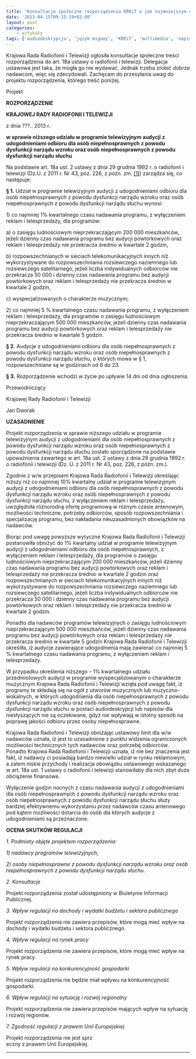 ```yaml
---
title: 'Konsultacje społeczne rozporządzenia KRRiT o jak najmniejszym udziale audiodeskrypcji, napisów i języka migowego'
date: '2013-04-15T09:15:19+02:00'
layout: post
categories:
    - artykuły
tags: ['audiodeskrypcja', 'język migowy', 'KRRiT', 'multimedia', 'napisy', 'prawo', 'telewizja']
---
```


Krajowa Rada Radiofonii i Telewizji ogłosiła konsultacje społeczne treści rozporządzenia do art. 18a ustawy o radiofonii i telewizji. Delegacja ustawowa jest taka, że mogła go nie wydawać. Jednak trzeba zrobić dobrze nadawcom, więc się zdecydowali. Zachęcam do przesyłania uwag do projektu rozporządzenia, którego treść poniżej.

Projekt

**ROZPORZĄDZENIE**

**KRAJOWEJ RADY RADIOFONII I TELEWIZJI**

z dnia ???.. 2013 r.

**w sprawie niższego udziału w programie telewizyjnym audycji z udogodnieniami odbioru dla osób niepełnosprawnych z powodu dysfunkcji narządu wzroku oraz osób niepełnosprawnych z powodu dysfunkcji narządu słuchu**

Na podstawie art. 18a ust. 2 ustawy z dnia 29 grudnia 1992 r. o radiofonii i telewizji (Dz.U. z 2011 r. Nr 43, poz. 226, z późn. zm. [\[1\]](/Users/Jacek/Downloads/#_ftn1_3440)) zarządza się, co następuje:

**§ 1.** Udział w programie telewizyjnym audycji z udogodnieniami odbioru dla osób niepełnosprawnych z powodu dysfunkcji narządu wzroku oraz osób niepełnosprawnych z powodu dysfunkcji narządu słuchu wynosi:

1\) co najmniej 1% kwartalnego czasu nadawania programu, z wyłączeniem reklam i telesprzedaży, dla programów:

a) o zasięgu ludnościowym nieprzekraczającym 200 000 mieszkańców, jeżeli dzienny czas nadawania programu bez audycji powtórkowych oraz reklam i telesprzedaży nie przekracza średnio w kwartale 2 godzin,

b) rozpowszechnianych w sieciach telekomunikacyjnych innych niż wykorzystywane do rozpowszechniania rozsiewczego naziemnego lub rozsiewczego satelitarnego, jeżeli liczba indywidualnych odbiorców nie przekracza 50 000 i dzienny czas nadawania programu bez audycji powtórkowych oraz reklam i telesprzedaży nie przekracza średnio w kwartale 2 godzin,

c) wyspecjalizowanych o charakterze muzycznym;

2\) co najmniej 5 % kwartalnego czasu nadawania programu, z wyłączeniem reklam i telesprzedaży, dla programów o zasięgu ludnościowym nieprzekraczającym 500 000 mieszkańców, jeżeli dzienny czas nadawania programu bez audycji powtórkowych oraz reklam i telesprzedaży nie przekracza średnio w kwartale 5 godzin.

**§ 2.** Audycje z udogodnieniami odbioru dla osób niepełnosprawnych z powodu dysfunkcji narządu wzroku oraz osób niepełnosprawnych z powodu dysfunkcji narządu słuchu, o których mowa w § 1, rozpowszechniane są w godzinach od 6 do 23.

**§ 3.** Rozporządzenie wchodzi w życie po upływie 14 dni od dnia ogłoszenia.

Przewodniczący

Krajowej Rady Radiofonii i Telewizji

Jan Dworak

**UZASADNIENIE**

Projekt rozporządzenia w sprawie niższego udziału w programie telewizyjnym audycji z udogodnieniami dla osób niepełnosprawnych z powodu dysfunkcji narządu wzroku oraz osób niepełnosprawnych z powodu dysfunkcji narządu słuchu zostało sporządzone na podstawie upoważnienia zawartego w art. 18a ust. 2 ustawy z dnia 29 grudnia 1992 r. o radiofonii i telewizji (Dz. U. z 2011 r. Nr 43, poz. 226, z późn. zm.).

Zgodnie z w/w przepisem Krajowa Rada Radiofonii i Telewizji określając niższy niż co najmniej 10% kwartalny udział w programie telewizyjnym audycji z udogodnieniami odbioru dla osób niepełnosprawnych z powodu dysfunkcji narządu wzroku oraz osób niepełnosprawnych z powodu dysfunkcji narządu słuchu, z wyłączeniem reklam i telesprzedaży, uwzględniła różnorodną ofertę programową w różnym czasie antenowym, możliwości techniczne, potrzeby odbiorców, sposób rozpowszechniania i specjalizację programu, bez nakładania nieuzasadnionych obowiązków na nadawców.

Biorąc pod uwagę powyższe wytyczne Krajowa Rada Radiofonii i Telewizji postanowiła obniżyć do 1% kwartalny udział w programie telewizyjnym audycji z udogodnieniami odbioru dla osób niepełnosprawnych, z wyłączeniem reklam i telesprzedaży, dla programów o zasięgu ludnościowym nieprzekraczającym 200 000 mieszkańców, jeżeli dzienny czas nadawania programu bez audycji powtórkowych oraz reklam i telesprzedaży nie przekracza średnio w kwartale 2 godzin oraz rozpowszechnianych w sieciach telekomunikacyjnych innych niż wykorzystywane do rozpowszechniania rozsiewczego naziemnego lub rozsiewczego satelitarnego, jeżeli liczba indywidualnych odbiorców nie przekracza 50 000 i dzienny czas nadawania programu bez audycji powtórkowych oraz reklam i telesprzedaży nie przekracza średnio w kwartale 2 godzin.

Ponadto dla nadawców programów telewizyjnych o zasięgu ludnościowym nieprzekraczającym 500 000 mieszkańców, jeżeli dzienny czas nadawania programu bez audycji powtórkowych oraz reklam i telesprzedaży nie przekracza średnio w kwartale 5 godzin Krajowa Rada Radiofonii i Telewizji określiła, iż audycje zawierające udogodnienia mają zawierać co najmniej 5 % kwartalnego czasu nadawania programu, z wyłączeniem reklam i telesprzedaży.

W przypadku określenia niższego – 1% kwartalnego udziału przedmiotowych audycji w programie wyspecjalizowanym o charakterze muzycznym Krajowa Rada Radiofonii i Telewizji wzięła pod uwagę fakt, iż programy te składają się na ogół z utworów muzycznych lub muzyczno-wokalnych, w których udogodnienia dla osób niepełnosprawnych z powodu dysfunkcji narządu wzroku oraz osób niepełnosprawnych z powodu dysfunkcji narządu słuchu w postaci audiodeskrypcji lub napisów dla niesłyszących nie są oczekiwane, gdyż nie wpływają w istotny sposób na poprawę jakości odbioru przez osoby niepełnosprawne.

Krajowa Rada Radiofonii i Telewizji obniżając ustawowy limit dla w/w nadawców uznała, iż jest to uzasadnione z punktu widzenia ograniczonych możliwości technicznych tych nadawców oraz potrzebę odbiorców. Ponadto Krajowa Rada Radiofonii i Telewizji uznała, iż nie bez znaczenia jest fakt, iż nadawcy ci posiadają bardzo niewielki udział w rynku reklamowym, a zatem niskie przychody i realizacja obowiązku ustawowego wskazanego w art. 18a ust. 1 ustawy o radiofonii i telewizji stanowiłaby dla nich zbyt duże obciążenie finansowe.

Wyłączenie godzin nocnych z czasu nadawania audycji z udogodnieniami dla osób niepełnosprawnych z powodu dysfunkcji narządu wzroku oraz osób niepełnosprawnych z powodu dysfunkcji narządu słuchu służy bardziej efektywnemu wykorzystaniu przez nadawców czasu antenowego pod kątem możliwości dotarcia do osób dla których audycje z udogodnieniami są przeznaczone.

**OCENA SKUTKÓW REGULACJI**

*1. Podmioty objęte projektem rozporządzenia:*

*1) nadawcy programów telewizyjnych;*

*2) osoby niepełnosprawne z powodu dysfunkcji narządu wzroku oraz osób niepełnosprawnych z powodu dysfunkcji narządu słuchu.*

*2. Konsultacje*

Projekt rozporządzenia został udostępniony w Biuletynie Informacji Publicznej.

*3. Wpływ regulacji na dochody i wydatki budżetu i sektora publicznego*

Projekt rozporządzenia nie zawiera przepisów, które mogą mieć wpływ na dochody i wydatki budżetu i sektora publicznego.

*4. Wpływ regulacji na rynek pracy*

Projekt rozporządzenia nie zawiera przepisów, które mogą mieć wpływ na rynek pracy.

*5. Wpływ regulacji na konkurencyjność gospodarki*

Projekt rozporządzenia nie będzie miał wpływu na konkurencyjność gospodarki.

*6. Wpływ regulacji na sytuację i rozwój regionalny*

Projekt rozporządzenia nie zawiera przepisów mających wpływ na sytuację i rozwój regionów.

*7. Zgodność regulacji z prawem Unii Europejskiej*

Projekt rozporządzenia nie jest sprz  
eczny z prawem Unii Europejskiej.

- - - - - -

